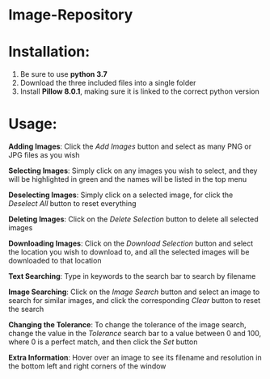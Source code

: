 # Image-Repository

# Installation:
1. Be sure to use **python 3.7**
2. Download the three included files into a single folder
3. Install **Pillow 8.0.1**, making sure it is linked to the correct python version

# Usage:
**Adding Images**:
Click the *Add Images* button and select as many PNG or JPG files as you wish

**Selecting Images**:
Simply click on any images you wish to select, and they will be highlighted in green and the names will be listed in the top menu

**Deselecting Images**:
Simply click on a selected image, for click the *Deselect All* button to reset everything

**Deleting Images**:
Click on the *Delete Selection* button to delete all selected images

**Downloading Images**:
Click on the *Download Selection* button and select the location you wish to download to, and all the selected images will be downloaded to that location

**Text Searching**:
Type in keywords to the search bar to search by filename

**Image Searching**:
Click on the *Image Search* button and select an image to search for similar images, and click the corresponding *Clear* button to reset the search

**Changing the Tolerance**:
To change the tolerance of the image search, change the value in the *Tolerance* search bar to a value between 0 and 100, where 0 is a perfect match, and then click the *Set* button

**Extra Information**:
Hover over an image to see its filename and resolution in the bottom left and right corners of the window
